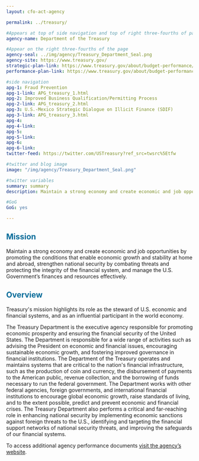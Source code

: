 ```yaml
---
layout: cfo-act-agency

permalink: ../treasury/

#Appears at top of side navigation and top of right three-fourths of page
agency-name: Department of the Treasury

#Appear on the right three-fourths of the page
agency-seal: ../img/agency/Treasury_Department_Seal.png
agency-site: https://www.treasury.gov/
strategic-plan-link: https://www.treasury.gov/about/budget-performance/strategic-plan/Documents/2018-2022_Treasury_Strategic_Plan_web.pdf
performance-plan-link: https://www.treasury.gov/about/budget-performance/Pages/cj-index.aspx

#side navigation
apg-1: Fraud Prevention
apg-1-link: APG_treasury_1.html
apg-2: Improved Business Qualification/Permitting Process
apg-2-link: APG_treasury_2.html
apg-3: U.S.-Mexico Strategic Dialogue on Illicit Finance (SDIF)
apg-3-link: APG_treasury_3.html
apg-4:
apg-4-link:
apg-5:
apg-5-link:
apg-6:
apg-6-link:
twitter-feed: https://twitter.com/USTreasury?ref_src=twsrc%5Etfw

#twitter and blog image
image: "/img/agency/Treasury_Department_Seal.png"

#twitter variables
summary: summary
description: Maintain a strong economy and create economic and job opportunities by promoting conditions for economic growth.

#GoG
GoG: yes

---
```


<div class="usa-grid usa-graphic_list-row">
  <div class="usa-width-one-whole usa-media_block agency-page-section">
    <h2 style="color:#046b99;">Mission</h2>
    <p>Maintain a strong economy and create economic and job opportunities by promoting the conditions that enable economic growth and stability at home and abroad, strengthen national security by combating threats and protecting the integrity of the financial system, and manage the U.S. Government&rsquo;s finances and resources effectively.</p>
  </div>
</div>

<div class="usa-grid usa-graphic_list-row">
  <div class="usa-width-one-whole usa-media_block agency-page-section">
    <h2 style="color:#046b99;">Overview</h2>
    <p>Treasury&apos;s mission highlights its role as the steward of U.S. economic and financial systems, and as an influential participant in the world economy.</p>
    <p>The Treasury Department is the executive agency responsible for promoting economic prosperity and ensuring the financial security of the United States. The Department is responsible for a wide range of activities such as advising the President on economic and financial issues, encouraging sustainable economic growth, and fostering improved governance in financial institutions. The Department of the Treasury operates and maintains systems that are critical to the nation&apos;s financial infrastructure, such as the production of coin and currency, the disbursement of payments to the American public, revenue collection, and the borrowing of funds necessary to run the federal government. The Department works with other federal agencies, foreign governments, and international financial institutions to encourage global economic growth, raise standards of living, and to the extent possible, predict and prevent economic and financial crises. The Treasury Department also performs a critical and far-reaching role in enhancing national security by implementing economic sanctions against foreign threats to the U.S., identifying and targeting the financial support networks of national security threats, and improving the safeguards of our financial systems.</p>
  </div>
</div>

<div class="usa-grid usa-graphic_list-row">
  <div class="usa-width-one-whole usa-media_block">
    <p>To access additional agency performance documents <a href="https://www.treasury.gov/about/budget-performance/Pages/default.aspx" target="_blank">visit the agency’s website</a>.</p>
  </div>
</div>
